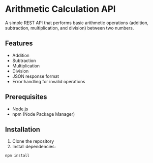 # Arithmetic Calculation API

A simple REST API that performs basic arithmetic operations (addition, subtraction, multiplication, and division) between two numbers.

## Features

- Addition
- Subtraction
- Multiplication
- Division
- JSON response format
- Error handling for invalid operations

## Prerequisites

- Node.js
- npm (Node Package Manager)

## Installation

1. Clone the repository
2. Install dependencies:

```bash
npm install
```
